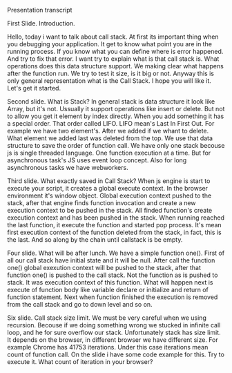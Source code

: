 Presentation transcript

First Slide. Introduction.

Hello, today i want to talk about call stack. At first its important thing when
you debugging your application. It get to know what point you are in the running process.
If you know what you can define where is error happened. And try to fix that error.
I want try to explain what is that call stack is. What operations does this data structure support.
We making clear what happens after the function run. We try to test it size, is it big or not.
Anyway this is only general representation what is the Call Stack. I hope you will like it. Let's
get it started.

Second slide. What is Stack?
In general stack is data structure it look like Array, but it's not. Ussually it support operations 
like insert or delete. But not to allow you get it element by index directly. When you add something 
it has a special order. That order called LIFO. LIFO mean's Last In First Out. For example we have two 
element's. After we added if we whant to delete. What element we added last was deleted from the top. 
We use that data structure to save the order of function call. We have only one stack becouse js is single 
threaded language. One function execution at a time. But for asynchronous task's JS uses event loop concept.
Also for long asynchronous tasks we have webworkers.

Third slide. What exactly saved in Call Stack?
When js engine is start to execute your script, it creates a global execute context. In the browser environment
it's window object. Global execution context pushed to the stack, after that engine finds function invocation and 
create a new execution context to be pushed in the stack. All finded function's create execution context and has 
been pushed in the stack. When running reached the last function, it execute the function and started pop process.
It's mean first execution context of the function deleted from the stack, in fact, this is the last. And so along 
by the chain until callstack is be empty.

Four slide. What will be after lunch.
We have a simple function one(). First of all our call stack have initial state and it will be null. After call the
function one() global exexution context will be pushed to the stack, after that function one() is pushed to the call stack. 
Not the function as is pushed to stack. It was execution context of this function. What will happen next is execute
of function body like variable declare or initialize and return of function statement. Next when function finished
the execution is removed from the call stack and go to down level and so on.
 
Six slide. Call stack size limit.
We must be very careful when we using recursion. Becouse if we doing something wrong we stucked in infinite call loop,
and he for sure overflow our stack. Unfortunately stack has size limit. It depends on the browser, in different browser we have 
different size. For example Chrome has 41753 iterations. Under this case iterations mean count of function call. On the slide
i have some code example for this. Try to execute it. What count of iteration in your browser?  







